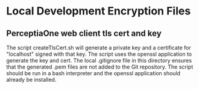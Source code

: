# Local Development Encryption Files

## PerceptiaOne web client tls cert and key

The script createTlsCert.sh will generate a private key and a certificate for "localhost" signed with that key.
The script uses the openssl application to generate the key and cert. The local .gitignore file in this directory ensures that the generated .pem files are not added to the Git repository. The script should be run in a bash interpreter and the openssl application should already be installed.